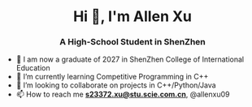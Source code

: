 <h1 align="center">Hi 👋, I'm Allen Xu</h1>
<h3 align="center">A High-School Student in ShenZhen</h3>

- 📝 I am now a graduate of 2027 in ShenZhen College of International Education
- 🌱 I’m currently learning Competitive Programming in C++
- 💞️ I’m looking to collaborate on projects in C++/Python/Java
- 📫 How to reach me **s23372.xu@stu.scie.com.cn**, @allenxu09

